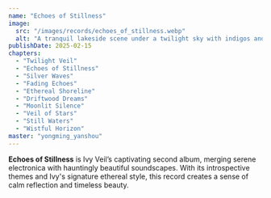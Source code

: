 ```yaml
---
name: "Echoes of Stillness"
image:
  src: "/images/records/echoes_of_stillness.webp"
  alt: "A tranquil lakeside scene under a twilight sky with indigos and silver tones, reflecting stars on the water, featuring Ivy Veil's unique IV ivy vine logo."
publishDate: 2025-02-15
chapters:
  - "Twilight Veil"
  - "Echoes of Stillness"
  - "Silver Waves"
  - "Fading Echoes"
  - "Ethereal Shoreline"
  - "Driftwood Dreams"
  - "Moonlit Silence"
  - "Veil of Stars"
  - "Still Waters"
  - "Wistful Horizon"
master: "yongming_yanshou"
---
```


**Echoes of Stillness** is Ivy Veil’s captivating second album, merging serene electronica with hauntingly beautiful soundscapes. With its introspective themes and Ivy's signature ethereal style, this record creates a sense of calm reflection and timeless beauty.
